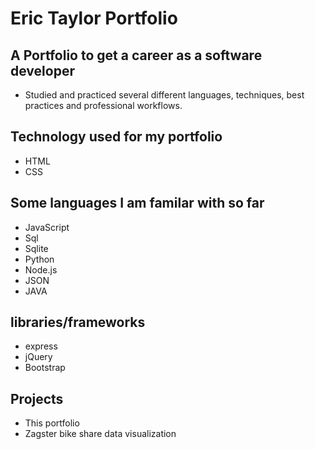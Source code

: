 # Eric Taylor Portfolio
A Portfolio to get a career as a software developer
---
* Studied and practiced several different languages, techniques, best practices and professional workflows.
## Technology used for my portfolio
* HTML
* CSS
## Some languages I am familar with so far
* JavaScript
* Sql
* Sqlite
* Python
* Node.js
* JSON
* JAVA
## libraries/frameworks
* express
* jQuery
* Bootstrap
## Projects
* This portfolio
* Zagster bike share data visualization
